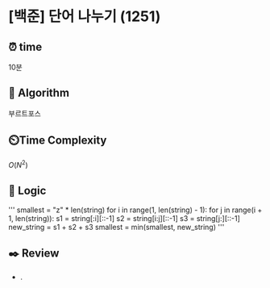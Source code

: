 # [백준] 단어 나누기 (1251)

## ⏰  **time**
10분

## :pushpin: **Algorithm**
부르트포스

## ⏲️**Time Complexity**

$O(N^2)$

## :round_pushpin: **Logic**
'''
smallest = "z" * len(string)
for i in range(1, len(string) - 1):
    for j in range(i + 1, len(string)):
        s1 = string[:i][::-1]
        s2 = string[i:j][::-1]
        s3 = string[j:][::-1]
        new_string = s1 + s2 + s3
        smallest = min(smallest, new_string)
'''

## :black_nib: **Review**
- .
